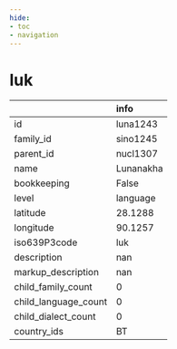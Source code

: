 ```yaml
---
hide:
- toc
- navigation
---
```

# luk
|                      | info      |
|:---------------------|:----------|
| id                   | luna1243  |
| family_id            | sino1245  |
| parent_id            | nucl1307  |
| name                 | Lunanakha |
| bookkeeping          | False     |
| level                | language  |
| latitude             | 28.1288   |
| longitude            | 90.1257   |
| iso639P3code         | luk       |
| description          | nan       |
| markup_description   | nan       |
| child_family_count   | 0         |
| child_language_count | 0         |
| child_dialect_count  | 0         |
| country_ids          | BT        |